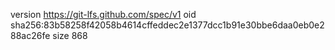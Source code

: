 version https://git-lfs.github.com/spec/v1
oid sha256:83b58258f42058b4614cffeddec2e1377dcc1b91e30bbe6daa0eb0e288ac26fe
size 868

